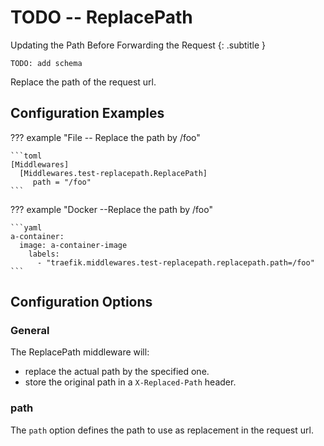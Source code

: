# TODO -- ReplacePath

Updating the Path Before Forwarding the Request
{: .subtitle }

`TODO: add schema`

Replace the path of the request url.

## Configuration Examples

??? example "File -- Replace the path by /foo"

    ```toml
    [Middlewares]
      [Middlewares.test-replacepath.ReplacePath]
         path = "/foo"
    ```

??? example "Docker --Replace the path by /foo"

    ```yaml
    a-container:
      image: a-container-image 
        labels:
          - "traefik.middlewares.test-replacepath.replacepath.path=/foo"
    ```
    
## Configuration Options

### General

The ReplacePath middleware will:

* replace the actual path by the specified one.
* store the original path in a `X-Replaced-Path` header.

### path

The `path` option defines the path to use as replacement in the request url.
